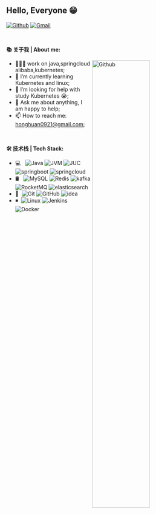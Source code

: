 <!-- Your title -->
## Hello, Everyone 😁

[![Github](https://img.shields.io/badge/-Github-000?style=flat&logo=Github&logoColor=white)](https://github.com/honghuan0921)
[![Gmail](https://img.shields.io/badge/-Gmail-c14438?style=flat&logo=Gmail&logoColor=white)](mailto:honghuan0921@gmail.com) 


&nbsp;

<!-- Talking about you -->
**📚 关于我 | About me:**

<!-- Any image aligned to the right. Beware the width -->
<img width="55%" align="right" alt="Github" src="https://raw.githubusercontent.com/onimur/.github/master/.resources/git-header.svg" />

- 👨🏽‍💻 work on java,springcloud alibaba,kubernetes;
- 🌱 I’m currently learning Kubernetes and linux; 
- 🤔 I’m looking for help with study Kubernetes 😭;
- 💬 Ask me about anything, I am happy to help;
- 📫 How to reach me: honghuan0921@gmail.com;


&nbsp;



**🛠 技术栈 | Tech Stack:** 


  - 💻 &#160; ![Java](https://img.shields.io/badge/-Java-red?style=flat&logoColor=007396) ![JVM](https://img.shields.io/badge/-JVM-0e91e8?style=flat&logoColor=0e91e8) ![JUC](https://img.shields.io/badge/-并发编程-green?style=flat&logoColor=007396) ![springboot](https://img.shields.io/badge/-Springboot-bule?style=flat&logoColor=green) ![springcloud](https://img.shields.io/badge/-Springcloud-yellow?style=flat&logoColor=green)
  - 🛢 &#160; ![MySQL](https://img.shields.io/badge/-MySQL-orange?style=flat) ![Redis](https://img.shields.io/badge/-Redis-red?style=flat) ![kafka](https://img.shields.io/badge/-Kafka-9cf?style=flat) ![RocketMQ](https://img.shields.io/badge/-RocketMQ-brightgreen?style=flat) ![elasticsearch](https://img.shields.io/badge/-Elasticsearch-E5F30C?style=flat) 
  - 🔧 &#160;![Git](https://img.shields.io/badge/-Git-green?style=flat)  ![GitHub](https://img.shields.io/badge/-GitHub-BC1CE0?style=flat) ![idea](https://img.shields.io/badge/-Idea-521CE0?style=flat) 
  - ◾&#160;  ![Linux](https://img.shields.io/badge/-Linux-333333?style=flat&logoColor=E03A1C) ![Jenkins](https://img.shields.io/badge/-Jenkins-E01C9F?style=flat) ![Docker](https://img.shields.io/badge/-Docker-E01C43?style=flat)


